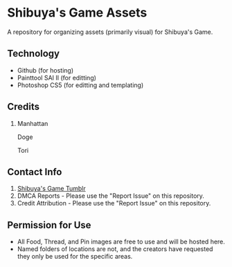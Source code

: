 # Shibuya's Game Assets

A repository for organizing assets (primarily visual) for Shibuya's Game.

## Technology

- Github (for hosting)
- Painttool SAI II (for editting)
- Photoshop CS5 (for editting and templating)

## Credits

1. Manhattan

   Doge

   Tori

## Contact Info

1. [Shibuya's Game Tumblr](https://shibuyasgamearchives.tumblr.com/)
2. DMCA Reports - Please use the "Report Issue" on this repository.
3. Credit Attribution - Please use the "Report Issue" on this repository.

## Permission for Use

- All Food, Thread, and Pin images are free to use and will be hosted here.
- Named folders of locations are not, and the creators have requested they only be used for the specific areas.
